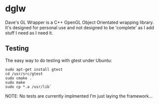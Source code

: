 dglw
====
Dave's GL Wrapper is a C++ OpenGL Object Orientated wrapping library. It's designed for personal use and not designed to be 'complete' as I add stuff I need as I need it.

Testing
-------
The easy way to do testing with gtest under Ubuntu:

    sudo apt-get install gtest
    cd /usr/src/gtest
    sudo cmake .
    sudo make
    sudo cp *.a /usr/lib`

NOTE: No tests are currently implmented I'm just laying the framework...

